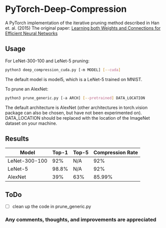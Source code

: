 # PyTorch-Deep-Compression

A PyTorch implementation of the iterative pruning method described in Han et. al. (2015)
The original paper: [Learning both Weights and Connections for Efficient Neural Networks](https://arxiv.org/abs/1506.02626)

## Usage

For LeNet-300-100 and LeNet-5 pruning:
```bash
python3 deep_compression_cuda.py [-m MODEL] [--cuda]
```
The default model is model5, which is a LeNet-5 trained on MNIST.

To prune an AlexNet:
```bash
python3 prune_generic.py [-a ARCH] [--pretrained] DATA_LOCATION
```
The default architecture is AlexNet (other architectures in torch.vision package can also be chosen, but have not been experimented on). DATA_LOCATION should be replaced with the location of the ImageNet dataset on your machine.

## Results

| Model  | Top-1 | Top-5 | Compression Rate |
| ------------- | ------------- | ------------- |  ------------- |
| LeNet-300-100 | 92% | N/A | 92% |
| LeNet-5 | 98.8% | N/A | 92% |
| AlexNet | 39% | 63% | 85.99% |

## ToDo
- [ ] clean up the code in prune_generic.py

### Any comments, thoughts, and improvements are appreciated
